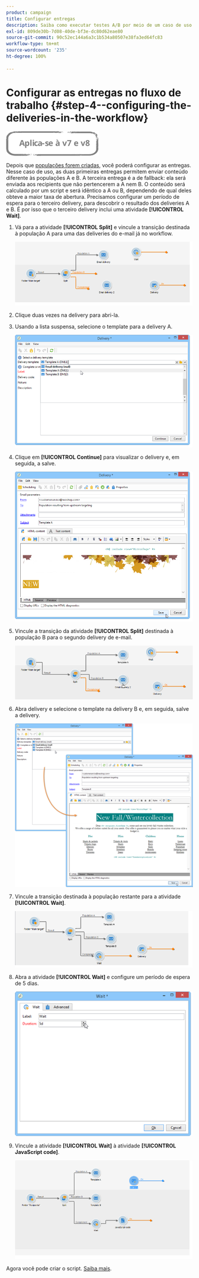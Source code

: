 ```yaml
---
product: campaign
title: Configurar entregas
description: Saiba como executar testes A/B por meio de um caso de uso dedicado
exl-id: 809de30b-7d08-40de-bf3e-dc80d62eae80
source-git-commit: 90c52ec144a6a3c1b534a80507e38fa3ed64fc83
workflow-type: tm+mt
source-wordcount: '235'
ht-degree: 100%

---
```


# Configurar as entregas no fluxo de trabalho {#step-4--configuring-the-deliveries-in-the-workflow}

![](../../assets/common.svg)

Depois que [populações forem criadas](a-b-testing-uc-population-samples.md), você poderá configurar as entregas. Nesse caso de uso, as duas primeiras entregas permitem enviar conteúdo diferente às populações A e B. A terceira entrega é a de fallback: ela será enviada aos recipients que não pertencerem a A nem B. O conteúdo será calculado por um script e será idêntico a A ou B, dependendo de qual deles obteve a maior taxa de abertura. Precisamos configurar um período de espera para o terceiro delivery, para descobrir o resultado dos deliveries A e B. É por isso que o terceiro delivery inclui uma atividade **[!UICONTROL Wait]**.

1. Vá para a atividade **[!UICONTROL Split]** e vincule a transição destinada à população A para uma das deliveries do e-mail já no workflow.

   ![](assets/use_case_abtesting_createdeliveries_001.png)

1. Clique duas vezes na delivery para abri-la.
1. Usando a lista suspensa, selecione o template para a delivery A.

   ![](assets/use_case_abtesting_createdeliveries_003.png)

1. Clique em **[!UICONTROL Continue]** para visualizar o delivery e, em seguida, a salve.

   ![](assets/use_case_abtesting_createdeliveries_002.png)

1. Vincule a transição da atividade **[!UICONTROL Split]** destinada à população B para o segundo delivery de e-mail.

   ![](assets/use_case_abtesting_createdeliveries_004.png)

1. Abra delivery e selecione o template na delivery B e, em seguida, salve a delivery.

   ![](assets/use_case_abtesting_createdeliveries_005.png)

1. Vincule a transição destinada à população restante para a atividade **[!UICONTROL Wait]**.

   ![](assets/use_case_abtesting_createdeliveries_006.png)

1. Abra a atividade **[!UICONTROL Wait]** e configure um período de espera de 5 dias.

   ![](assets/use_case_abtesting_createdeliveries_007.png)

1. Vincule a atividade **[!UICONTROL Wait]** à atividade **[!UICONTROL JavaScript code]**.

   ![](assets/use_case_abtesting_createdeliveries_008.png)

Agora você pode criar o script. [Saiba mais](a-b-testing-uc-script.md).
